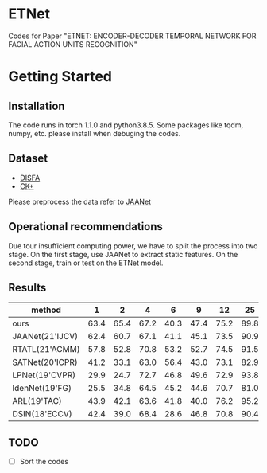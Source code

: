 # ETNet
Codes for Paper "ETNET: ENCODER-DECODER TEMPORAL NETWORK FOR FACIAL ACTION UNITS RECOGNITION"

# Getting Started
## Installation
The code runs in torch 1.1.0 and python3.8.5.
Some packages like tqdm, numpy, etc. please install when debuging the codes.

## Dataset
* [DISFA](https://www.runoob.com)
* [CK+](https://sites.pitt.edu/~emotion/ck-spread.htm)

Please preprocess the data refer to [JAANet](https://github.com/ZhiwenShao/PyTorch-JAANet)
  
## Operational recommendations
Due tour insufficient computing power, we have to split the process into two stage.
On the first stage, use JAANet to extract static features.
On the second stage, train or test on the ETNet model.

## Results
| method          | 1    | 2    | 4    | 6    | 9    | 12   | 25   | 26   | avg  |
| --------------- | ---- | ---- | ---- | ---- | ---- | ---- | ---- | ---- | ---- |
| ours            | 63.4 | 65.4 | 67.2 | 40.3 | 47.4 | 75.2 | 89.8 | 71.3 | 65.0 |
| JAANet(21'IJCV) | 62.4 | 60.7 | 67.1 | 41.1 | 45.1 | 73.5 | 90.9 | 67.4 | 63.5 |
| RTATL(21'ACMM)  | 57.8 | 52.8 | 70.8 | 53.2 | 52.7 | 74.5 | 91.5 | 51.9 | 63.1 |
| SATNet(20'ICPR) | 41.2 | 33.1 | 63.0 | 56.4 | 43.0 | 73.1 | 82.9 | 60.6 | 56.7 |
| LPNet(19'CVPR)  | 29.9 | 24.7 | 72.7 | 46.8 | 49.6 | 72.9 | 93.8 | 65.0 | 56.9 |
| IdenNet(19'FG)  | 25.5 | 34.8 | 64.5 | 45.2 | 44.6 | 70.7 | 81.0 | 55.0 | 52.6 |
| ARL(19'TAC)     | 43.9 | 42.1 | 63.6 | 41.8 | 40.0 | 76.2 | 95.2 | 66.8 | 58.7 |
| DSIN(18'ECCV)   | 42.4 | 39.0 | 68.4 | 28.6 | 46.8 | 70.8 | 90.4 | 42.2 | 53.6 |

## TODO
- [ ] Sort the codes


